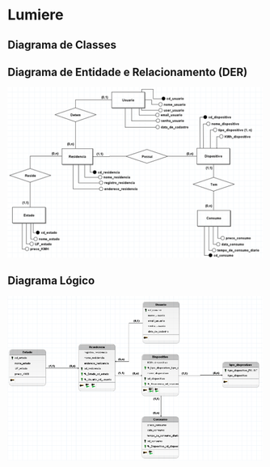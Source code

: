 # Lumiere

## Diagrama de Classes

## Diagrama de Entidade e Relacionamento (DER)

![DER](imgs/diagrama-de-entidade-e-relacimento.png)

## Diagrama Lógico 

![DER](imgs/diagrama-logico.png)